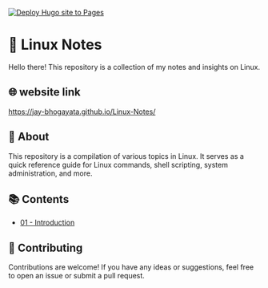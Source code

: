 [![Deploy Hugo site to Pages](https://github.com/jay-bhogayata/Linux-Notes/actions/workflows/hugo.yaml/badge.svg?branch=main)](https://github.com/jay-bhogayata/Linux-Notes/actions/workflows/hugo.yaml)

# 🐧 Linux Notes

Hello there! This repository is a collection of my notes and insights on Linux.

## 🌐 website link 

https://jay-bhogayata.github.io/Linux-Notes/

## 📘 About

This repository is a compilation of various topics in Linux. It serves as a quick reference guide for Linux commands, shell scripting, system administration, and more.

## 📚 Contents

- [01 - Introduction](/content/posts/first.md)


## 🤝 Contributing

Contributions are welcome! If you have any ideas or suggestions, feel free to open an issue or submit a pull request.
